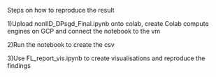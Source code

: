 
Steps on how to reproduce the result

1)Upload nonIID_DPsgd_Final.ipynb onto colab, create Colab compute engines on GCP and connect the notebook to the vm

2)Run the notebook to create the csv

3)Use FL_report_vis.ipynb to create visualisations and reproduce the findings
